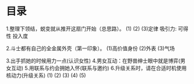 # 目录
1.整理下领结，蜕变就从推开这扇门开始（总思路）。
(1)
(2)
(3)定律
  吸引力:
  可得性
  投入度

2.斗士都有自己的全金属外壳（第一印象）。
  (1)高价值身份
  (2)外表
  (3)气场
  
3.出手抓她的时候用力一点(认识女性)
4.男女互动：在野兽绅士眼中就是博弈(男女互动)
5.用联系与约会拥她入怀(联系与邀约)
6.升级关系时，请在合适时机使用核动力(升级关系)
  (1)
  (2)
  (3)
  (4)
  (5)

